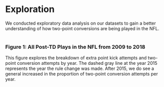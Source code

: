 Exploration
===========

We conducted exploratory data analysis on our datasets to gain a better
understanding of how two-point conversions are being played in the NFL.
<br> <br>

### Figure 1: All Post-TD Plays in the NFL from 2009 to 2018

This figure explores the breakdown of extra point kick attempts and
two-point conversion attempts by year. The dashed gray line at the year
2015 represents the year the rule change was made. After 2015, we do see
a general increased in the proportion of two-point conversion attempts
per year.
